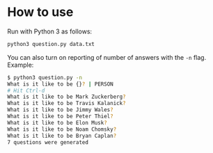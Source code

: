 # How to use

Run with Python 3 as follows:

```bash
python3 question.py data.txt
```

You can also turn on reporting of number of answers with the `-n` flag. Example:

```bash
$ python3 question.py -n
What is it like to be {}? | PERSON
# Hit Ctrl-d
What is it like to be Mark Zuckerberg?
What is it like to be Travis Kalanick?
What is it like to be Jimmy Wales?
What is it like to be Peter Thiel?
What is it like to be Elon Musk?
What is it like to be Noam Chomsky?
What is it like to be Bryan Caplan?
7 questions were generated
```
